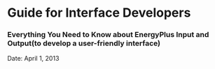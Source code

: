 # Guide for Interface Developers

### Everything You Need to Know about EnergyPlus Input and Output(to develop a user-friendly interface)

Date:  April 1, 2013
